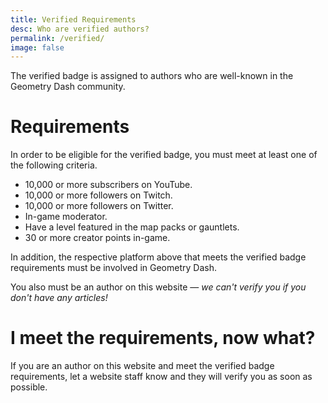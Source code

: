 ```yaml
---
title: Verified Requirements
desc: Who are verified authors?
permalink: /verified/
image: false
---
```


The verified badge is assigned to authors who are well-known in the Geometry Dash community.

# Requirements

In order to be eligible for the verified badge, you must meet at least one of the following criteria.

- 10,000 or more subscribers on YouTube.
- 10,000 or more followers on Twitch.
- 10,000 or more followers on Twitter.
- In-game moderator.
- Have a level featured in the map packs or gauntlets.
- 30 or more creator points in-game.

In addition, the respective platform above that meets the verified badge requirements must be involved in Geometry Dash.

You also must be an author on this website — *we can't verify you if you don't have any articles!*

# I meet the requirements, now what?

If you are an author on this website and meet the verified badge requirements, let a website staff know and they will verify you as soon as possible.